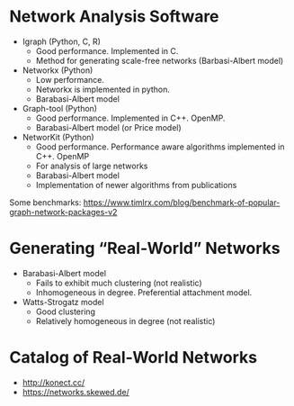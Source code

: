 # Network Analysis Software

* Igraph (Python, C, R)
  * Good performance. Implemented in C.
  * Method for generating scale-free networks (Barbasi-Albert model)
* Networkx (Python)
  * Low performance. 
  * Networkx is implemented in python.
  * Barabasi-Albert model
* Graph-tool (Python)
  * Good performance. Implemented in C++. OpenMP.
  * Barabasi-Albert model (or Price model)
* NetworKit (Python)
  * Good performance. Performance aware algorithms implemented in C++. OpenMP
  * For analysis of large networks
  * Barabasi-Albert model
  * Implementation of newer algorithms from publications

Some benchmarks: https://www.timlrx.com/blog/benchmark-of-popular-graph-network-packages-v2

# Generating “Real-World” Networks

*  Barabasi-Albert model
   *  Fails to exhibit much clustering (not realistic)
   *  Inhomogeneous in degree. Preferential attachment model.
*  Watts-Strogatz model
   *  Good clustering
   *  Relatively homogeneous in degree (not realistic)

# Catalog of Real-World Networks

* http://konect.cc/
* https://networks.skewed.de/
